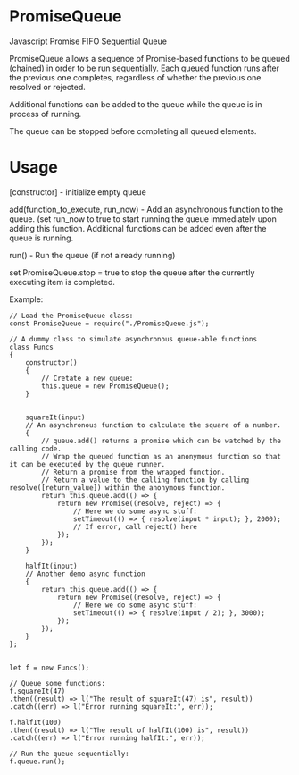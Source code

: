 # PromiseQueue
Javascript Promise FIFO Sequential Queue

PromiseQueue allows a sequence of Promise-based functions to be queued (chained) in order to be run sequentially.  Each queued function runs after the previous one completes, regardless of whether the previous one resolved or rejected.

Additional functions can be added to the queue while the queue is in process of running.

The queue can be stopped before completing all queued elements.

# Usage

[constructor] - initialize empty queue

add(function_to_execute, run_now) - Add an asynchronous function to the queue.  (set run_now to true to start running the queue immediately upon adding this function.  Additional functions can be added even after the queue is running.

run() - Run the queue (if not already running)

set PromiseQueue.stop = true to stop the queue after the currently executing item is completed.

Example:

	// Load the PromiseQueue class:
	const PromiseQueue = require("./PromiseQueue.js");

	// A dummy class to simulate asynchronous queue-able functions
	class Funcs
	{
		constructor()
		{
			// Cretate a new queue:
			this.queue = new PromiseQueue();
		}

		
		squareIt(input)
		// An asynchronous function to calculate the square of a number.
		{
			// queue.add() returns a promise which can be watched by the calling code.
			// Wrap the queued function as an anonymous function so that it can be executed by the queue runner.
			// Return a promise from the wrapped function.
			// Return a value to the calling function by calling resolve([return_value]) within the anonymous function.
			return this.queue.add(() => {
				return new Promise((resolve, reject) => {
					// Here we do some async stuff:
					setTimeout(() => { resolve(input * input); }, 2000);
					// If error, call reject() here
				});
			});
		}

		halfIt(input)
		// Another demo async function
		{
			return this.queue.add(() => {
				return new Promise((resolve, reject) => {
					// Here we do some async stuff:
					setTimeout(() => { resolve(input / 2); }, 3000);
				});
			});
		}
	};


	let f = new Funcs();

	// Queue some functions:
	f.squareIt(47)
	.then((result) => l("The result of squareIt(47) is", result))
	.catch((err) => l("Error running squareIt:", err));

	f.halfIt(100)
	.then((result) => l("The result of halfIt(100) is", result))
	.catch((err) => l("Error running halfIt:", err));

	// Run the queue sequentially:
	f.queue.run();



